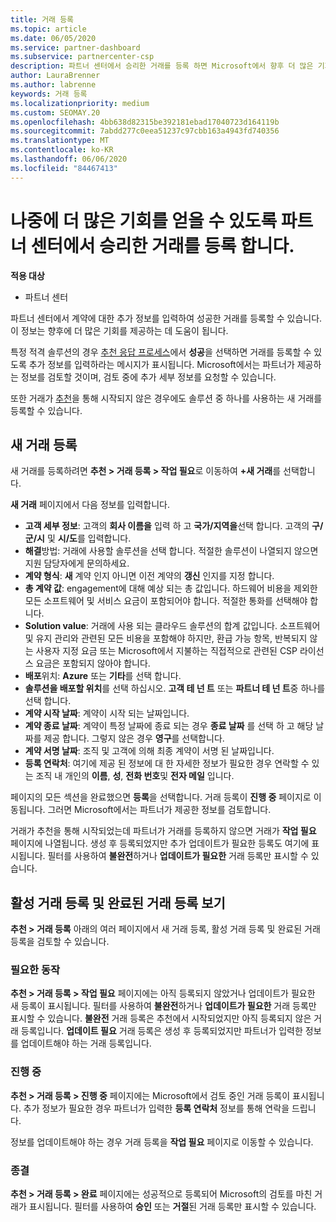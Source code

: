 ```yaml
---
title: 거래 등록
ms.topic: article
ms.date: 06/05/2020
ms.service: partner-dashboard
ms.subservice: partnercenter-csp
description: 파트너 센터에서 승리한 거래를 등록 하면 Microsoft에서 향후 더 많은 기회를 제공할 수 있습니다.
author: LauraBrenner
ms.author: labrenne
keywords: 거래 등록
ms.localizationpriority: medium
ms.custom: SEOMAY.20
ms.openlocfilehash: 4bb638d82315be392181ebad17040723d164119b
ms.sourcegitcommit: 7abdd277c0eea51237c97cbb163a4943fd740356
ms.translationtype: MT
ms.contentlocale: ko-KR
ms.lasthandoff: 06/06/2020
ms.locfileid: "84467413"
---
```

# <a name="register-deals-youve-won-in-partner-center-so-you-can-get-more-opportunities-later"></a>나중에 더 많은 기회를 얻을 수 있도록 파트너 센터에서 승리한 거래를 등록 합니다.

**적용 대상**

- 파트너 센터

파트너 센터에서 계약에 대한 추가 정보를 입력하여 성공한 거래를 등록할 수 있습니다. 이 정보는 향후에 더 많은 기회를 제공하는 데 도움이 됩니다.

특정 적격 솔루션의 경우 [추천 응답 프로세스](responding-to-referrals.md)에서 **성공**을 선택하면 거래를 등록할 수 있도록 추가 정보를 입력하라는 메시지가 표시됩니다. Microsoft에서는 파트너가 제공하는 정보를 검토할 것이며, 검토 중에 추가 세부 정보를 요청할 수 있습니다.

또한 거래가 [추천](referrals.md)을 통해 시작되지 않은 경우에도 솔루션 중 하나를 사용하는 새 거래를 등록할 수 있습니다. 

## <a name="register-a-new-deal"></a>새 거래 등록

새 거래를 등록하려면 **추천 > 거래 등록 > 작업 필요**로 이동하여 **+새 거래**를 선택합니다.

**새 거래** 페이지에서 다음 정보를 입력합니다.

- **고객 세부 정보**: 고객의 **회사 이름을** 입력 하 고 **국가/지역을**선택 합니다. 고객의 **구/군/시** 및 **시/도**를 입력합니다.
- **해결**방법: 거래에 사용할 솔루션을 선택 합니다. 적절한 솔루션이 나열되지 않으면 지원 담당자에게 문의하세요.
- **계약 형식**: **새** 계약 인지 아니면 이전 계약의 **갱신** 인지를 지정 합니다.
- **총 계약 값**: engagement에 대해 예상 되는 총 값입니다. 하드웨어 비용을 제외한 모든 소프트웨어 및 서비스 요금이 포함되어야 합니다. 적절한 통화를 선택해야 합니다.
- **Solution value**: 거래에 사용 되는 클라우드 솔루션의 합계 값입니다. 소프트웨어 및 유지 관리와 관련된 모든 비용을 포함해야 하지만, 환급 가능 항목, 반복되지 않는 사용자 지정 요금 또는 Microsoft에서 지불하는 직접적으로 관련된 CSP 라이선스 요금은 포함되지 않아야 합니다.
- **배포**위치: **Azure** 또는 **기타**를 선택 합니다.
- **솔루션을 배포할 위치**를 선택 하십시오. **고객 테 넌 트** 또는 **파트너 테 넌 트**중 하나를 선택 합니다.
- **계약 시작 날짜**: 계약이 시작 되는 날짜입니다.
- **계약 종료 날짜**: 계약이 특정 날짜에 종료 되는 경우 **종료 날짜** 를 선택 하 고 해당 날짜를 제공 합니다. 그렇지 않은 경우 **영구**를 선택합니다.
- **계약 서명 날짜**: 조직 및 고객에 의해 최종 계약이 서명 된 날짜입니다.
- **등록 연락처**: 여기에 제공 된 정보에 대 한 자세한 정보가 필요한 경우 연락할 수 있는 조직 내 개인의 **이름**, **성**, **전화 번호**및 **전자 메일** 입니다.

페이지의 모든 섹션을 완료했으면 **등록**을 선택합니다. 거래 등록이 **진행 중** 페이지로 이동됩니다. 그러면 Microsoft에서는 파트너가 제공한 정보를 검토합니다.

거래가 추천을 통해 시작되었는데 파트너가 거래를 등록하지 않으면 거래가 **작업 필요** 페이지에 나열됩니다. 생성 후 등록되었지만 추가 업데이트가 필요한 등록도 여기에 표시됩니다. 필터를 사용하여 **불완전**하거나 **업데이트가 필요한** 거래 등록만 표시할 수 있습니다.

## <a name="viewing-active-and-closed-deal-registrations"></a>활성 거래 등록 및 완료된 거래 등록 보기

**추천 > 거래 등록** 아래의 여러 페이지에서 새 거래 등록, 활성 거래 등록 및 완료된 거래 등록을 검토할 수 있습니다.

### <a name="action-required"></a>필요한 동작

**추천 > 거래 등록 > 작업 필요** 페이지에는 아직 등록되지 않았거나 업데이트가 필요한 새 등록이 표시됩니다. 필터를 사용하여 **불완전**하거나 **업데이트가 필요한** 거래 등록만 표시할 수 있습니다. **불완전** 거래 등록은 추천에서 시작되었지만 아직 등록되지 않은 거래 등록입니다. **업데이트 필요** 거래 등록은 생성 후 등록되었지만 파트너가 입력한 정보를 업데이트해야 하는 거래 등록입니다.

### <a name="in-progress"></a>진행 중

**추천 > 거래 등록 > 진행 중** 페이지에는 Microsoft에서 검토 중인 거래 등록이 표시됩니다. 추가 정보가 필요한 경우 파트너가 입력한 **등록 연락처** 정보를 통해 연락을 드립니다.

정보를 업데이트해야 하는 경우 거래 등록을 **작업 필요** 페이지로 이동할 수 있습니다.

### <a name="closed"></a>종결

**추천 > 거래 등록 > 완료** 페이지에는 성공적으로 등록되어 Microsoft의 검토를 마친 거래가 표시됩니다. 필터를 사용하여 **승인** 또는 **거절**된 거래 등록만 표시할 수 있습니다.